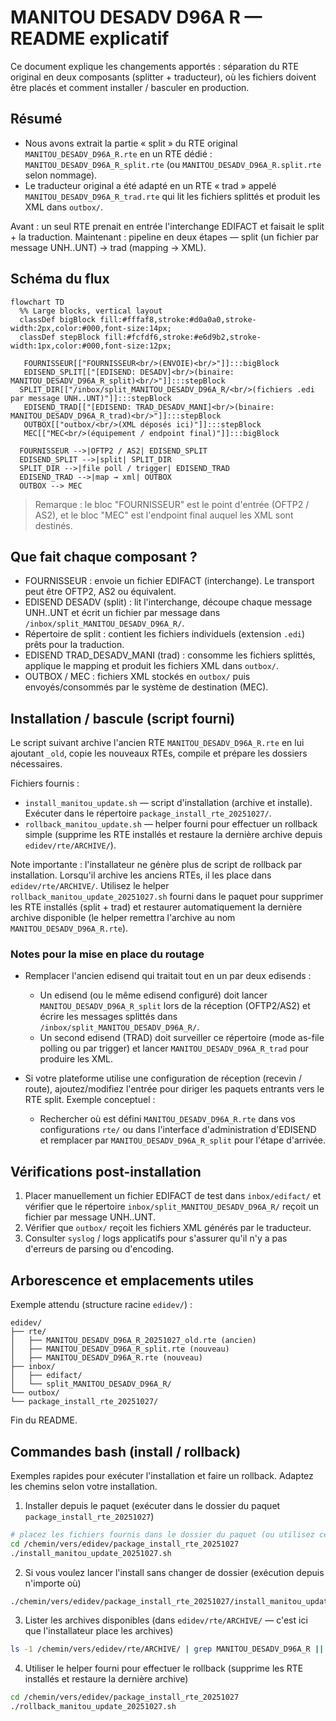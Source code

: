 # MANITOU DESADV D96A R — README explicatif

Ce document explique les changements apportés : séparation du RTE original en deux composants (splitter + traducteur), où les fichiers doivent être placés et comment installer / basculer en production.

## Résumé
- Nous avons extrait la partie « split » du RTE original `MANITOU_DESADV_D96A_R.rte` en un RTE dédié : `MANITOU_DESADV_D96A_R_split.rte` (ou `MANITOU_DESADV_D96A_R.split.rte` selon nommage).
- Le traducteur original a été adapté en un RTE « trad » appelé `MANITOU_DESADV_D96A_R_trad.rte` qui lit les fichiers splittés et produit les XML dans `outbox/`.

Avant : un seul RTE prenait en entrée l'interchange EDIFACT et faisait le split + la traduction.
Maintenant : pipeline en deux étapes — split (un fichier par message UNH..UNT) → trad (mapping → XML).

## Schéma du flux

```mermaid
flowchart TD
  %% Large blocks, vertical layout
  classDef bigBlock fill:#fffaf8,stroke:#d0a0a0,stroke-width:2px,color:#000,font-size:14px;
  classDef stepBlock fill:#fcfdf6,stroke:#e6d9b2,stroke-width:1px,color:#000,font-size:12px;

   FOURNISSEUR[["FOURNISSEUR<br/>(ENVOIE)<br/>"]]:::bigBlock
   EDISEND_SPLIT[["[EDISEND: DESADV]<br/>(binaire: MANITOU_DESADV_D96A_R_split)<br/>"]]:::stepBlock
  SPLIT_DIR[["/inbox/split_MANITOU_DESADV_D96A_R/<br/>(fichiers .edi par message UNH..UNT)"]]:::stepBlock
   EDISEND_TRAD[["[EDISEND: TRAD_DESADV_MANI]<br/>(binaire: MANITOU_DESADV_D96A_R_trad)<br/>"]]:::stepBlock
   OUTBOX[["outbox/<br/>(XML déposés ici)"]]:::stepBlock
   MEC[["MEC<br/>(équipement / endpoint final)"]]:::bigBlock

  FOURNISSEUR -->|OFTP2 / AS2| EDISEND_SPLIT
  EDISEND_SPLIT -->|split| SPLIT_DIR
  SPLIT_DIR -->|file poll / trigger| EDISEND_TRAD
  EDISEND_TRAD -->|map → xml| OUTBOX
  OUTBOX --> MEC
```

> Remarque : le bloc "FOURNISSEUR" est le point d'entrée (OFTP2 / AS2), et le bloc "MEC" est l'endpoint final auquel les XML sont destinés.

## Que fait chaque composant ?

- FOURNISSEUR : envoie un fichier EDIFACT (interchange). Le transport peut être OFTP2, AS2 ou équivalent.
- EDISEND DESADV (split) : lit l'interchange, découpe chaque message UNH..UNT et écrit un fichier par message dans `/inbox/split_MANITOU_DESADV_D96A_R/`.
- Répertoire de split : contient les fichiers individuels (extension `.edi`) prêts pour la traduction.
- EDISEND TRAD_DESADV_MANI (trad) : consomme les fichiers splittés, applique le mapping et produit les fichiers XML dans `outbox/`.
- OUTBOX / MEC : fichiers XML stockés en `outbox/` puis envoyés/consommés par le système de destination (MEC).

## Installation / bascule (script fourni)

Le script suivant archive l'ancien RTE `MANITOU_DESADV_D96A_R.rte` en lui ajoutant `_old`, copie les nouveaux RTEs, compile et prépare les dossiers nécessaires.

Fichiers fournis :

- `install_manitou_update.sh` — script d'installation (archive et installe). Exécuter dans le répertoire `package_install_rte_20251027/`.
- `rollback_manitou_update.sh` — helper fourni pour effectuer un rollback simple (supprime les RTE installés et restaure la dernière archive depuis `edidev/rte/ARCHIVE/`).
  
Note importante : l'installateur ne génère plus de script de rollback par installation. Lorsqu'il archive les anciens RTEs, il les place dans `edidev/rte/ARCHIVE/`. Utilisez le helper `rollback_manitou_update_20251027.sh` fourni dans le paquet pour supprimer les RTE installés (split + trad) et restaurer automatiquement la dernière archive disponible (le helper remettra l'archive au nom `MANITOU_DESADV_D96A_R.rte`).


### Notes pour la mise en place du routage

- Remplacer l'ancien edisend qui traitait tout en un par deux edisends :
  - Un edisend (ou le même edisend configuré) doit lancer `MANITOU_DESADV_D96A_R_split` lors de la réception (OFTP2/AS2) et écrire les messages splittés dans `/inbox/split_MANITOU_DESADV_D96A_R/`.
  - Un second edisend (TRAD) doit surveiller ce répertoire (mode as-file polling ou par trigger) et lancer `MANITOU_DESADV_D96A_R_trad` pour produire les XML.

- Si votre plateforme utilise une configuration de réception (recevin / route), ajoutez/modifiez l'entrée pour diriger les paquets entrants vers le RTE split. Exemple conceptuel :

  - Rechercher où est défini `MANITOU_DESADV_D96A_R.rte` dans vos configurations `rte/` ou dans l'interface d'administration d'EDISEND et remplacer par `MANITOU_DESADV_D96A_R_split` pour l'étape d'arrivée.

## Vérifications post-installation

1. Placer manuellement un fichier EDIFACT de test dans `inbox/edifact/` et vérifier que le répertoire `inbox/split_MANITOU_DESADV_D96A_R/` reçoit un fichier par message UNH..UNT.
2. Vérifier que `outbox/` reçoit les fichiers XML générés par le traducteur.
3. Consulter `syslog` / logs applicatifs pour s'assurer qu'il n'y a pas d'erreurs de parsing ou d'encoding.

## Arborescence et emplacements utiles

Exemple attendu (structure racine `edidev/`) :

```
edidev/
├── rte/
│   ├── MANITOU_DESADV_D96A_R_20251027_old.rte (ancien)
│   ├── MANITOU_DESADV_D96A_R_split.rte (nouveau)
│   ├── MANITOU_DESADV_D96A_R.rte (nouveau)
├── inbox/
│   ├── edifact/
│   └── split_MANITOU_DESADV_D96A_R/
└── outbox/
└── package_install_rte_20251027/
```

Fin du README.

## Commandes bash (install / rollback)

Exemples rapides pour exécuter l'installation et faire un rollback. Adaptez les chemins selon votre installation.

1) Installer depuis le paquet (exécuter dans le dossier du paquet `package_install_rte_20251027`)

```bash
# placez les fichiers fournis dans le dossier du paquet (ou utilisez ceux fournis)
cd /chemin/vers/edidev/package_install_rte_20251027
./install_manitou_update_20251027.sh
```

2) Si vous voulez lancer l'install sans changer de dossier (exécution depuis n'importe où)

```bash
./chemin/vers/edidev/package_install_rte_20251027/install_manitou_update_20251027.sh
```

3) Lister les archives disponibles (dans `edidev/rte/ARCHIVE/` — c'est ici que l'installateur place les archives)

```bash
ls -1 /chemin/vers/edidev/rte/ARCHIVE/ | grep MANITOU_DESADV_D96A_R || true
```

4) Utiliser le helper fourni pour effectuer le rollback (supprime les RTE installés et restaure la dernière archive)

```bash
cd /chemin/vers/edidev/package_install_rte_20251027
./rollback_manitou_update_20251027.sh
```
